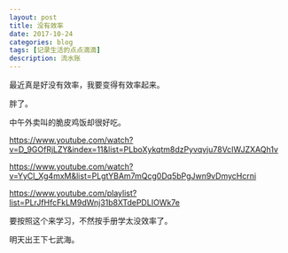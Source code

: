 ```yaml
---
layout: post
title: 没有效率
date: 2017-10-24
categories: blog
tags: [记录生活的点点滴滴]
description: 流水账
---
```


最近真是好没有效率，我要变得有效率起来。

胖了。

中午外卖叫的脆皮鸡饭却很好吃。

https://www.youtube.com/watch?v=D_9GOfRjLZY&index=11&list=PLboXykqtm8dzPyvqvju78VcIWJZXAQh1v

https://www.youtube.com/watch?v=YyCl_Xg4mxM&list=PLgtYBAm7mQcg0Dq5bPgJwn9vDmycHcrni

https://www.youtube.com/playlist?list=PLrJfHfcFkLM9dWnj31b8XTdePDLIOWk7e


要按照这个来学习，不然按手册学太没效率了。

明天出王下七武海。

